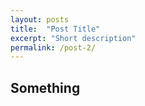 ```yaml
---
layout: posts
title:  "Post Title"
excerpt: "Short description"
permalink: /post-2/
---
```


## Something
